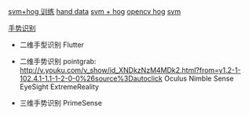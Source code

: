 [svm+hog 训练](http://blog.csdn.net/yongshengsilingsa/article/details/7535496)
[hand data](http://www.idiap.ch/resource/gestures/)
[svm + hog](http://blog.csdn.net/lonely_geek/article/details/52357544?locationNum=6)
[opencv hog](http://docs.opencv.org/master/d5/d33/structcv_1_1HOGDescriptor.html#a723b95b709cfd3f95cf9e616de988fc8)
[svm](http://blog.csdn.net/zhazhiqiang/article/details/20146243)


[手势识别](https://www.leiphone.com/news/201502/QM7LdSN874dWXFLo.html)

- 二维手型识别
Flutter

- 二维手势识别
pointgrab: http://v.youku.com/v_show/id_XNDkzNzM4MDk2.html?from=y1.2-1-102.4.1-1.1-1-2-0-0%26source%3Dautoclick
Oculus
Nimble Sense
EyeSight
ExtremeReality

- 三维手势识别
PrimeSense